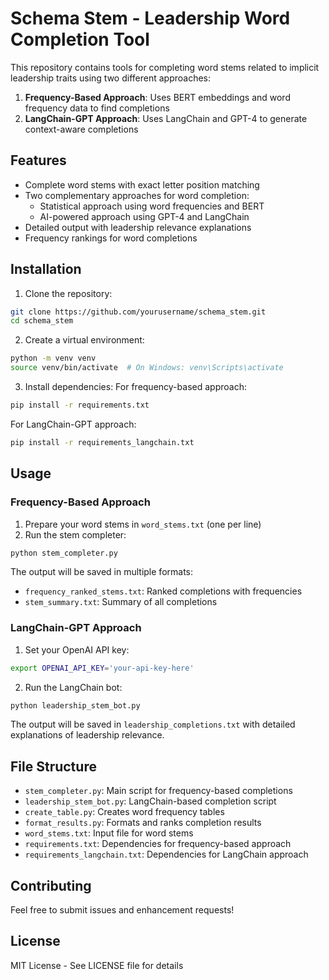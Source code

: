 # Schema Stem - Leadership Word Completion Tool

This repository contains tools for completing word stems related to implicit leadership traits using two different approaches:

1. **Frequency-Based Approach**: Uses BERT embeddings and word frequency data to find completions
2. **LangChain-GPT Approach**: Uses LangChain and GPT-4 to generate context-aware completions

## Features

- Complete word stems with exact letter position matching
- Two complementary approaches for word completion:
  - Statistical approach using word frequencies and BERT
  - AI-powered approach using GPT-4 and LangChain
- Detailed output with leadership relevance explanations
- Frequency rankings for word completions

## Installation

1. Clone the repository:
```bash
git clone https://github.com/yourusername/schema_stem.git
cd schema_stem
```

2. Create a virtual environment:
```bash
python -m venv venv
source venv/bin/activate  # On Windows: venv\Scripts\activate
```

3. Install dependencies:
For frequency-based approach:
```bash
pip install -r requirements.txt
```

For LangChain-GPT approach:
```bash
pip install -r requirements_langchain.txt
```

## Usage

### Frequency-Based Approach

1. Prepare your word stems in `word_stems.txt` (one per line)
2. Run the stem completer:
```bash
python stem_completer.py
```

The output will be saved in multiple formats:
- `frequency_ranked_stems.txt`: Ranked completions with frequencies
- `stem_summary.txt`: Summary of all completions

### LangChain-GPT Approach

1. Set your OpenAI API key:
```bash
export OPENAI_API_KEY='your-api-key-here'
```

2. Run the LangChain bot:
```bash
python leadership_stem_bot.py
```

The output will be saved in `leadership_completions.txt` with detailed explanations of leadership relevance.

## File Structure

- `stem_completer.py`: Main script for frequency-based completions
- `leadership_stem_bot.py`: LangChain-based completion script
- `create_table.py`: Creates word frequency tables
- `format_results.py`: Formats and ranks completion results
- `word_stems.txt`: Input file for word stems
- `requirements.txt`: Dependencies for frequency-based approach
- `requirements_langchain.txt`: Dependencies for LangChain approach

## Contributing

Feel free to submit issues and enhancement requests!

## License

MIT License - See LICENSE file for details
